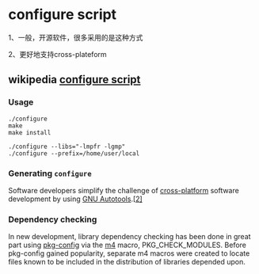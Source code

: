 # configure script

1、一般，开源软件，很多采用的是这种方式

2、更好地支持cross-plateform

## wikipedia [configure script](https://en.wikipedia.org/wiki/Configure_script)

### Usage

```shell
./configure
make
make install
```



```shell
./configure --libs="-lmpfr -lgmp"
./configure --prefix=/home/user/local
```

### Generating `configure`

Software developers simplify the challenge of [cross-platform](https://en.wikipedia.org/wiki/Cross-platform) software development by using [GNU Autotools](https://en.wikipedia.org/wiki/GNU_Autotools).[[2\]](https://en.wikipedia.org/wiki/Configure_script#cite_note-2)

### Dependency checking

In new development, library dependency checking has been done in great part using [pkg-config](https://en.wikipedia.org/wiki/Pkg-config) via the [m4](https://en.wikipedia.org/wiki/M4_(computer_language)) macro, PKG_CHECK_MODULES. Before pkg-config gained popularity, separate m4 macros were created to locate files known to be included in the distribution of libraries depended upon.